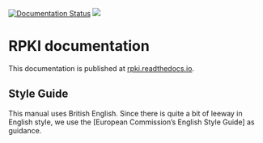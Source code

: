 [![Documentation Status](https://readthedocs.org/projects/rpki/badge/?version=latest)](https://rpki.readthedocs.io/en/latest/?badge=latest)
[![](https://img.shields.io/discord/818584154278199396?label=rpki%20on%20discord&logo=discord)](https://discord.gg/8dvKB5Ykhy)

# RPKI documentation
This documentation is published at [rpki.readthedocs.io](https://rpki.readthedocs.io/).

## Style Guide

This manual uses British English. Since there is quite a bit of leeway in
English style, we use the [European Commission’s English Style Guide] as
guidance.
